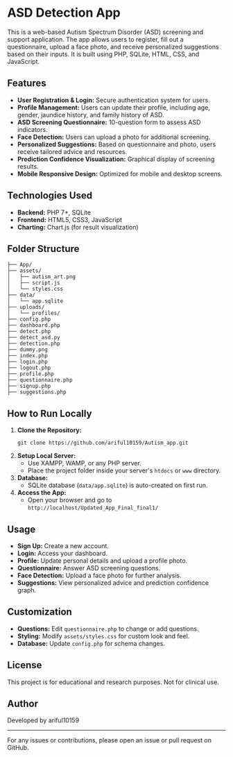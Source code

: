 # ASD Detection App

This is a web-based Autism Spectrum Disorder (ASD) screening and support application. The app allows users to register, fill out a questionnaire, upload a face photo, and receive personalized suggestions based on their inputs. It is built using PHP, SQLite, HTML, CSS, and JavaScript.

## Features

- **User Registration & Login:** Secure authentication system for users.
- **Profile Management:** Users can update their profile, including age, gender, jaundice history, and family history of ASD.
- **ASD Screening Questionnaire:** 10-question form to assess ASD indicators.
- **Face Detection:** Users can upload a photo for additional screening.
- **Personalized Suggestions:** Based on questionnaire and photo, users receive tailored advice and resources.
- **Prediction Confidence Visualization:** Graphical display of screening results.
- **Mobile Responsive Design:** Optimized for mobile and desktop screens.

## Technologies Used

- **Backend:** PHP 7+, SQLite
- **Frontend:** HTML5, CSS3, JavaScript
- **Charting:** Chart.js (for result visualization)

## Folder Structure

```
├── App/
├── assets/
│   ├── autism_art.png
│   ├── script.js
│   └── styles.css
├── data/
│   └── app.sqlite
├── uploads/
│   └── profiles/
├── config.php
├── dashboard.php
├── detect.php
├── detect_asd.py
├── detection.php
├── dummy.png
├── index.php
├── login.php
├── logout.php
├── profile.php
├── questionnaire.php
├── signup.php
├── suggestions.php
```

## How to Run Locally

1. **Clone the Repository:**
   ```
   git clone https://github.com/ariful10159/Autism_app.git
   ```
2. **Setup Local Server:**
   - Use XAMPP, WAMP, or any PHP server.
   - Place the project folder inside your server's `htdocs` or `www` directory.
3. **Database:**
   - SQLite database (`data/app.sqlite`) is auto-created on first run.
4. **Access the App:**
   - Open your browser and go to `http://localhost/Updated_App_Final_final1/`

## Usage

- **Sign Up:** Create a new account.
- **Login:** Access your dashboard.
- **Profile:** Update personal details and upload a profile photo.
- **Questionnaire:** Answer ASD screening questions.
- **Face Detection:** Upload a face photo for further analysis.
- **Suggestions:** View personalized advice and prediction confidence graph.

## Customization

- **Questions:** Edit `questionnaire.php` to change or add questions.
- **Styling:** Modify `assets/styles.css` for custom look and feel.
- **Database:** Update `config.php` for schema changes.

## License

This project is for educational and research purposes. Not for clinical use.

## Author

Developed by ariful10159

---
For any issues or contributions, please open an issue or pull request on GitHub.
